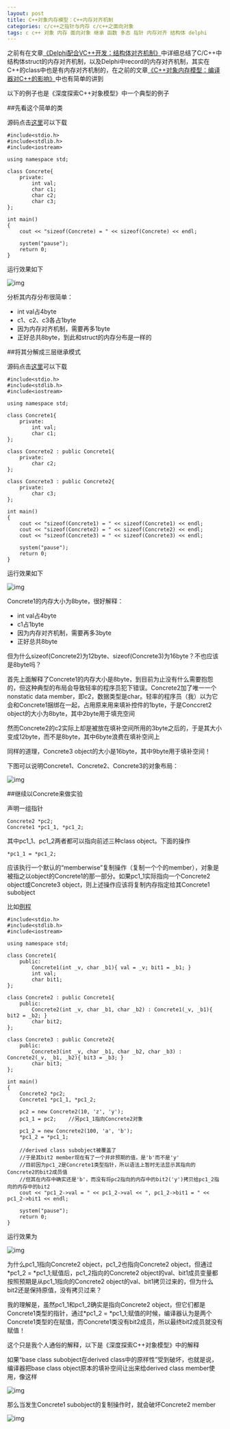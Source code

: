 ```yaml
---
layout: post
title: C++对象内存模型：C++内存对齐机制
categories: c/c++之指针与内存 c/c++之面向对象
tags: c c++ 对象 内存 面向对象 继承 函数 多态 指针 内存对齐 结构体 delphi
---
```


之前有在文章[《Delphi配合VC++开发：结构体对齐机制》](http://www.xumenger.com/delphi-vc-dll-2-20160903/)中详细总结了C/C++中结构体struct的内存对齐机制，以及Delphi中record的内存对齐机制，其实在C++的class中也是有内存对齐机制的，在之前的文章[《C++对象内存模型：编译器对C++的影响》](http://www.xumenger.com/cpp-object-memory-02-20161105/)中也有简单的讲到

以下的例子也是《深度探索C++对象模型》中一个典型的例子

##先看这个简单的类

源码点击[这里](../download/20161105/CppAlignment.zip)可以下载

```
#include<stdio.h>
#include<stdlib.h>
#include<iostream>

using namespace std;

class Concrete{
	private:
		int val;
		char c1;
		char c2;
		char c3;
};

int main()
{
	cout << "sizeof(Concrete) = " << sizeof(Concrete) << endl;

	system("pause");
	return 0;
}
```

运行效果如下

![img](../media/image/2016-11-05/07.png)

分析其内存分布很简单：

* int val占4byte
* c1、c2、c3各占1byte
* 因为内存对齐机制，需要再多1byte
* 正好总共8byte，到此和struct的内存分布是一样的

##将其分解成三层继承模式

源码点击[这里](../download/20161105/CppInheriteAlignment.zip)可以下载

```
#include<stdio.h>
#include<stdlib.h>
#include<iostream>

using namespace std;

class Concrete1{
	private:
		int val;
		char c1;
};

class Concrete2 : public Concrete1{
	private:
		char c2;
};

class Concrete3 : public Concrete2{
	private:
		char c3;
};

int main()
{
	cout << "sizeof(Concrete1) = " << sizeof(Concrete1) << endl;
	cout << "sizeof(Concrete2) = " << sizeof(Concrete2) << endl;
	cout << "sizeof(Concrete3) = " << sizeof(Concrete3) << endl;

	system("pause");
	return 0;
}
```

运行效果如下

![img](../media/image/2016-11-05/08.png)

Concrete1的内存大小为8byte，很好解释：

* int val占4byte
* c1占1byte
* 因为内存对齐机制，需要再多3byte
* 正好总共8byte

但为什么sizeof(Concrete2)为12byte、sizeof(Concrete3)为16byte？不也应该是8byte吗？

首先上面解释了Concrete1的内存大小是8byte，到目前为止没有什么需要抱怨的，但这种典型的布局会导致轻率的程序员犯下错误。Concrete2加了唯一一个nonstatic data member，即c2，数据类型是char。轻率的程序员（我）以为它会和Concrete1捆绑在一起，占用原来用来填补控件的1byte，于是Conccret2 object的大小为8byte，其中2byte用于填充空间

然而Concrete2的c2实际上却是被放在填补空间所用的3byte之后的，于是其大小变成12byte，而不是8byte，其中6byte浪费在填补空间上

同样的道理，Concrete3 object的大小是16byte，其中9byte用于填补空间！

下图可以说明Concrete1、Concrete2、Concrete3的对象布局：

![img](../media/image/2016-11-05/09.png)

##继续以Concrete来做实验

声明一组指针

```
Concrete2 *pc2;
Concrete1 *pc1_1, *pc1_2;
```

其中pc1_1、pc1_2两者都可以指向前述三种class object。下面的操作

```
*pc1_1 = *pc1_2;
```

应该执行一个默认的“memberwise”复制操作（复制一个个的member），对象是被指之以object的Concrete1的那一部分。如果pc1_1实际指向一个Concrete2 object或Concrete3 object，则上述操作应该将复制内存指定给其Concrete1 subobject

比如[例程](../download/20161105/CppMemberwise.zip)

```
#include<stdio.h>
#include<stdlib.h>
#include<iostream>

using namespace std;

class Concrete1{
	public:
		Concrete1(int _v, char _b1){ val = _v; bit1 = _b1; }
		int val;
		char bit1;
};

class Concrete2 : public Concrete1{
	public:
		Concrete2(int _v, char _b1, char _b2) : Concrete1(_v, _b1){ bit2 = _b2; }
		char bit2;
};

class Concrete3 : public Concrete2{
	public:
		Concrete3(int _v, char _b1, char _b2, char _b3) : Concrete2(_v, _b1, _b2){ bit3 = _b3; }
		char bit3;
};

int main()
{
	Concrete2 *pc2;
	Concrete1 *pc1_1, *pc1_2;

	pc2 = new Concrete2(10, 'z', 'y');
	pc1_1 = pc2;	//另pc1_1指向Concrete2对象
	
	pc1_2 = new Concrete2(100, 'a', 'b');
	*pc1_2 = *pc1_1;

	//derived class subobject被覆盖了
	//于是其bit2 member现在有了一个并非预期的值，是'b'而不是'y'
	//目前因为pc1_2是Concrete1类型指针，所以语法上暂时无法显示其指向的Concrete2的bit2成员值
	//但其在内存中确实还是'b'，而没有将pc2指向的内存中的bit2('y')拷贝给pc1_2指向的内存中的bit2
	cout << "pc1_2->val = " << pc1_2->val << ", pc1_2->bit1 = " << pc1_2->bit1 << endl;	

	system("pause");
	return 0;
}
```

运行效果为

![img](../media/image/2016-11-05/10.png)

为什么pc1\_1指向Concrete2 object，pc1\_2也指向Concrete2 object，但通过\*pc1\_2 = \*pc1\_1;赋值后，pc1\_2指向的Concrete2 object的val、bit1成员变量都按照预期是从pc1\_1指向的Concrete2 object的val、bit1拷贝过来的，但为什么bit2还是保持原值，没有拷贝过来？

我的理解是，虽然pc1\_1和pc1\_2确实是指向Concrete2 object，但它们都是Concrete1类型的指针，通过\*pc1\_2 = \*pc1\_1;赋值的时候，编译器认为是两个Concrete1类型的在赋值，而Concrete1类没有bit2成员，所以最终bit2成员就没有赋值！

这个只是我个人通俗的解释，以下是《深度探索C++对象模型》中的解释

如果“base class subobject在derived class中的原样性”受到破坏，也就是说，编译器把base class object原本的填补空间让出来给derived class member使用，像这样

![img](../media/image/2016-11-05/11.png)

那么当发生Concrete1 subobject的复制操作时，就会破坏Concrete2 member

![img](../media/image/2016-11-05/12.png)